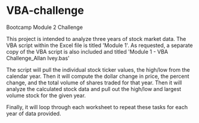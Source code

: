 # VBA-challenge
Bootcamp Module 2 Challenge

This project is intended to analyze three years of stock market data.
The VBA script within the Excel file is titled 'Module 1'. 
As requested, a separate copy of the VBA script is also included and titled 'Module 1 - VBA Challenge_Allan Ivey.bas'

The script will pull the individual stock ticker values, the high/low from the calendar year. Then it will compute the dollar change in price, the percent change, and the total volume of shares traded for that year. Then it will analyze the calculated stock data and pull out the high/low and largest volume stock for the given year.

Finally, it will loop through each worksheet to repeat these tasks for each year of data provided.

